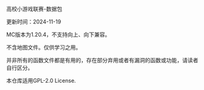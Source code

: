 高校小游戏联赛-数据包

更新时间：2024-11-19

MC版本为1.20.4，不支持向上、向下兼容。

不含地图文件。仅供学习之用。

并非所有的函数文件都是有用的，存在部分弃用或者有漏洞的函数或功能，请读者自行区分。

本仓库适用GPL-2.0 License.
